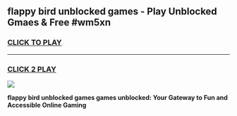 
## flappy bird unblocked games - Play Unblocked Gmaes & Free #wm5xn
<h3>
<a href="https://news.freeplayer.one?title=flappy_bird_unblocked_games&ref=24F">CLICK TO PLAY</a></h3>
<hr>

<h3>
<a href="https://news.freeplayer.one?title=flappy_bird_unblocked_games&ref=24F">CLICK 2 PLAY</a>
  
</h3>

<a href="https://news.freeplayer.one?title=flappy_bird_unblocked_games&ref=24F/"><img src="https://clearcache.store/games.png"></a>


**flappy bird unblocked games games unblocked: Your Gateway to Fun and Accessible Online Gaming**
